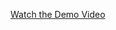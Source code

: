 [Watch the Demo Video](https://1drv.ms/v/c/9584eb15ba896a15/EUk7wgMybxxDms1Vc9kdvfsBvS32JpQiWYMs16GM8jV6KQ?e=8ipPcU)
